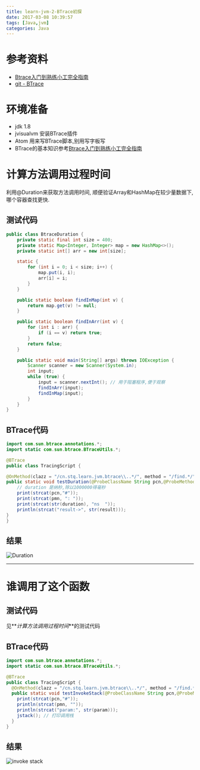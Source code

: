 ```yaml
---
title: learn-jvm-2-BTrace初探
date: 2017-03-08 10:39:57
tags: [Java,jvm]
categories: Java
---
```


# 参考资料
* [Btrace入门到熟练小工完全指南](http://calvin1978.blogcn.com/articles/btrace1.html)
* [git - BTrace](https://github.com/btraceio/btrace)

# 环境准备
* jdk 1.8
* jvisualvm 安装BTrace插件
* Atom 用来写BTrace脚本,别用写字板写
* BTrace的基本知识参考[Btrace入门到熟练小工完全指南](http://calvin1978.blogcn.com/articles/btrace1.html)

# 计算方法调用过程时间
利用@Duration来获取方法调用时间, 顺便验证Array和HashMap在较少量数据下,哪个容器查找更快.
## 测试代码
```java
public class BtraceDuration {
    private static final int size = 400;
    private static Map<Integer, Integer> map = new HashMap<>();
    private static int[] arr = new int[size];

    static {
        for (int i = 0; i < size; i++) {
            map.put(i, i);
            arr[i] = i;
        }
    }

    public static boolean findInMap(int v) {
        return map.get(v) != null;
    }

    public static boolean findInArr(int v) {
        for (int i : arr) {
            if (i == v) return true;
        }
        return false;
    }

    public static void main(String[] args) throws IOException {
        Scanner scanner = new Scanner(System.in);
        int input;
        while (true) {
            input = scanner.nextInt(); // 用于阻塞程序,便于观察
            findInArr(input);
            findInMap(input);
        }
    }
}
```

## BTrace代码
```java
import com.sun.btrace.annotations.*;
import static com.sun.btrace.BTraceUtils.*;

@BTrace
public class TracingScript {

@OnMethod(clazz = "/cn.stq.learn.jvm.btrace\\..*/", method = "/find.*/", location = @Location(Kind.RETURN))
public static void testDuration(@ProbeClassName String pcn,@ProbeMethodName String pmn,  @Duration long duration, @Return boolean result) {
    // duration 是纳秒,除以1000000得毫秒
    print(strcat(pcn,"#"));
    print(strcat(pmn, ": "));
    print(strcat(str(duration), "ns  "));
    println(strcat("result->", str(result)));
}
}
```

## 结果
![Duration](/img/learn-jvm-2/Duration.png)

***
# 谁调用了这个函数

## 测试代码
见**_计算方法调用过程时间_**的测试代码

## BTrace代码
```java
import com.sun.btrace.annotations.*;
import static com.sun.btrace.BTraceUtils.*;

@BTrace
public class TracingScript {
  @OnMethod(clazz = "/cn.stq.learn.jvm.btrace\\..*/", method = "/find.*/")
  public static void testInvokeStack(@ProbeClassName String pcn,@ProbeMethodName String pmn, int param) {
    print(strcat(pcn,"#"));
    println(strcat(pmn, ""));
    println(strcat("param:", str(param)));
    jstack(); // 打印调用栈
  }
}
```

## 结果
![invoke stack](/img/learn-jvm-2/invoke-stack.png)

